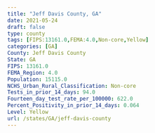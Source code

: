 ```yaml
---
title: "Jeff Davis County, GA"
date: 2021-05-24
draft: false
type: county
tags: [FIPS:13161.0,FEMA:4.0,Non-core,Yellow]
categories: [GA]
County: Jeff Davis County
State: GA
FIPS: 13161.0
FEMA_Region: 4.0
Population: 15115.0
NCHS_Urban_Rural_Classification: Non-core
Tests_in_prior_14_days: 94.0
Fourteen_day_test_rate_per_100000: 622.0
Percent_Positivity_in_prior_14_days: 0.064
Level: Yellow
url: /states/GA/jeff-davis-county
---
```



